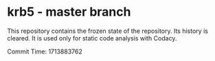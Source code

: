 # krb5 - master branch

This repository contains the frozen state of the repository.
Its history is cleared. It is used only for static code
analysis with Codacy.

Commit Time: 1713883762